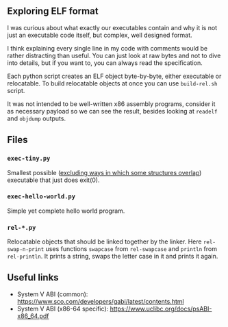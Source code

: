 ## Exploring ELF format

I was curious about what exactly our executables contain and why it is not just
an executable code itself, but complex, well designed format.

I think explaining every single line in my code with comments would be rather
distracting than useful. You can just look at raw bytes and not to dive into
details, but if you want to, you can always read the specification.

Each python script creates an ELF object byte-by-byte, either executable or
relocatable. To build relocatable objects at once you can use `build-rel.sh`
script.

It was not intended to be well-written x86 assembly programs, consider
it as necessary payload so we can see the result, besides looking at `readelf`
and `objdump` outputs.

## Files

### `exec-tiny.py`

Smallest possible ([excluding ways in which some structures overlap](https://www.muppetlabs.com/~breadbox/software/tiny/teensy.html))
executable that just does exit(0).

### `exec-hello-world.py`

Simple yet complete hello world program.

### `rel-*.py`

Relocatable objects that should be linked together by the linker. Here
`rel-swap-n-print` uses functions `swapcase` from `rel-swapcase` and `println`
from `rel-println`. It prints a string, swaps the letter case in it and prints it
again.

## Useful links

  - System V ABI (common): https://www.sco.com/developers/gabi/latest/contents.html
  - System V ABI (x86-64 specific): https://www.uclibc.org/docs/psABI-x86_64.pdf
